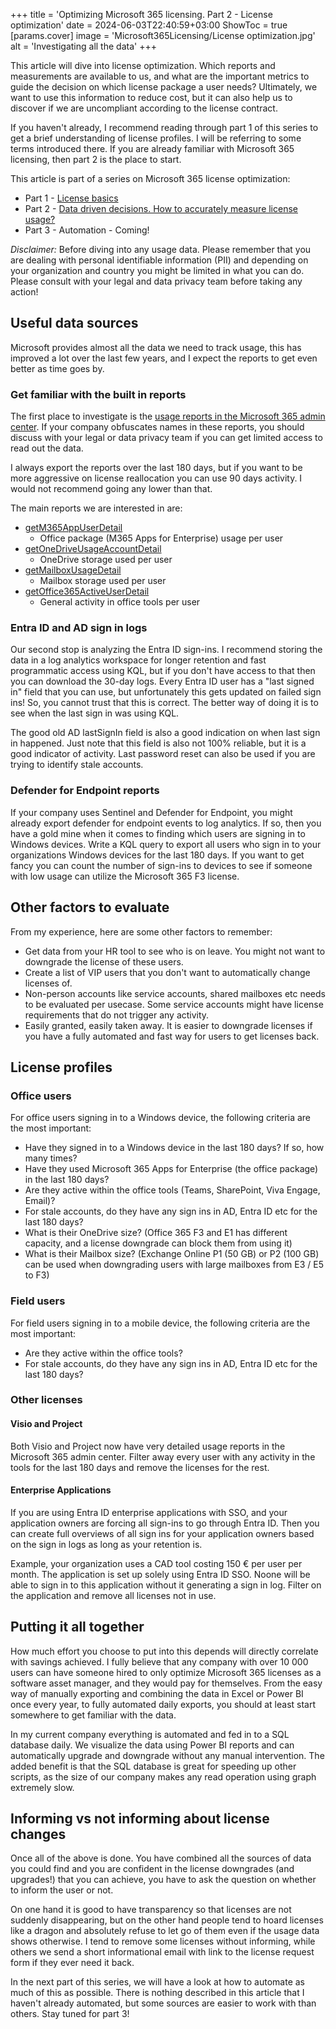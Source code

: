 +++
title = 'Optimizing Microsoft 365 licensing. Part 2 - License optimization'
date = 2024-06-03T22:40:59+03:00
ShowToc = true
[params.cover]
  image = 'Microsoft365Licensing/License optimization.jpg'
  alt = 'Investigating all the data'
+++

This article will dive into license optimization. Which reports and measurements are available to us, and what are the important metrics to guide the decision on which license package a user needs? Ultimately, we want to use this information to reduce cost, but it can also help us to discover if we are uncompliant according to the license contract.

If you haven't already, I recommend reading through part 1 of this series to get a brief understanding of license profiles. I will be referring to some terms introduced there. If you are already familiar with Microsoft 365 licensing, then part 2 is the place to start.

This article is part of a series on Microsoft 365 license optimization:
- Part 1 - [License basics](https://jorund.dahl.cloud/posts/microsoft365licensing/)
- Part 2 - [Data driven decisions. How to accurately measure license usage?](https://jorund.dahl.cloud/posts/microsoft365licenseoptimize/)
- Part 3 - Automation - Coming!

*Disclaimer:* Before diving into any usage data. Please remember that you are dealing with personal identifiable information (PII) and depending on your organization and country you might be limited in what you can do. Please consult with your legal and data privacy team before taking any action!

## Useful data sources

Microsoft provides almost all the data we need to track usage, this has improved a lot over the last few years, and I expect the reports to get even better as time goes by.

### Get familiar with the built in reports

The first place to investigate is the [usage reports in the Microsoft 365 admin center](https://admin.microsoft.com/#/reportsUsage). If your company obfuscates names in these reports, you should discuss with your legal or data privacy team if you can get limited access to read out the data.

I always export the reports over the last 180 days, but if you want to be more aggressive on license reallocation you can use 90 days activity. I would not recommend going any lower than that.

The main reports we are interested in are:
- [getM365AppUserDetail](https://learn.microsoft.com/en-us/graph/api/reportroot-getm365appuserdetail?view=graph-rest-1.0&tabs=http)
    - Office package (M365 Apps for Enterprise) usage per user
- [getOneDriveUsageAccountDetail](https://learn.microsoft.com/en-us/graph/api/reportroot-getonedriveusageaccountdetail?view=graph-rest-1.0&tabs=http)
    - OneDrive storage used per user
- [getMailboxUsageDetail](https://learn.microsoft.com/en-us/graph/api/reportroot-getmailboxusagedetail?view=graph-rest-1.0&tabs=http)
    - Mailbox storage used per user
- [getOffice365ActiveUserDetail](https://learn.microsoft.com/en-us/graph/api/reportroot-getoffice365activeuserdetail?view=graph-rest-1.0&tabs=http)
    - General activity in office tools per user

### Entra ID and AD sign in logs

Our second stop is analyzing the Entra ID sign-ins. I recommend storing the data in a log analytics workspace for longer retention and fast programmatic access using KQL, but if you don't have access to that then you can download the 30-day logs. Every Entra ID user has a "last signed in" field that you can use, but unfortunately this gets updated on failed sign ins! So, you cannot trust that this is correct. The better way of doing it is to see when the last sign in was using KQL.

The good old AD lastSignIn field is also a good indication on when last sign in happened. Just note that this field is also not 100% reliable, but it is a good indicator of activity. Last password reset can also be used if you are trying to identify stale accounts.

### Defender for Endpoint reports

If your company uses Sentinel and Defender for Endpoint, you might already export defender for endpoint events to log analytics. If so, then you have a gold mine when it comes to finding which users are signing in to Windows devices. Write a KQL query to export all users who sign in to your organizations Windows devices for the last 180 days. If you want to get fancy you can count the number of sign-ins to devices to see if someone with low usage can utilize the Microsoft 365 F3 license.

## Other factors to evaluate

From my experience, here are some other factors to remember:
- Get data from your HR tool to see who is on leave. You might not want to downgrade the license of these users.
- Create a list of VIP users that you don't want to automatically change licenses of.
- Non-person accounts like service accounts, shared mailboxes etc needs to be evaluated per usecase. Some service accounts might have license requirements that do not trigger any activity.
- Easily granted, easily taken away. It is easier to downgrade licenses if you have a fully automated and fast way for users to get licenses back.

## License profiles

### Office users

For office users signing in to a Windows device, the following criteria are the most important:
- Have they signed in to a Windows device in the last 180 days? If so, how many times?
- Have they used Microsoft 365 Apps for Enterprise (the office package) in the last 180 days?
- Are they active within the office tools (Teams, SharePoint, Viva Engage, Email)?
- For stale accounts, do they have any sign ins in AD, Entra ID etc for the last 180 days?
- What is their OneDrive size? (Office 365 F3 and E1 has different capacity, and a license downgrade can block them from using it)
- What is their Mailbox size? (Exchange Online P1 (50 GB) or P2 (100 GB) can be used when downgrading users with large mailboxes from E3 / E5 to F3)

### Field users

For field users signing in to a mobile device, the following criteria are the most important:
- Are they active within the office tools?
- For stale accounts, do they have any sign ins in AD, Entra ID etc for the last 180 days?

### Other licenses

#### Visio and Project

Both Visio and Project now have very detailed usage reports in the Microsoft 365 admin center. Filter away every user with any activity in the tools for the last 180 days and remove the licenses for the rest.

#### Enterprise Applications

If you are using Entra ID enterprise applications with SSO, and your application owners are forcing all sign-ins to go through Entra ID. Then you can create full overviews of all sign ins for your application owners based on the sign in logs as long as your retention is. 

Example, your organization uses a CAD tool costing 150 € per user per month. The application is set up solely using Entra ID SSO. Noone will be able to sign in to this application without it generating a sign in log. Filter on the application and remove all licenses not in use.

## Putting it all together

How much effort you choose to put into this depends will directly correlate with savings achieved. I fully believe that any company with over 10 000 users can have someone hired to only optimize Microsoft 365 licenses as a software asset manager, and they would pay for themselves. From the easy way of manually exporting and combining the data in Excel or Power BI once every year, to fully automated daily exports, you should at least start somewhere to get familiar with the data. 

In my current company everything is automated and fed in to a SQL database daily. We visualize the data using Power BI reports and can automatically upgrade and downgrade without any manual intervention. The added benefit is that the SQL database is great for speeding up other scripts, as the size of our company makes any read operation using graph extremely slow.

## Informing vs not informing about license changes

Once all of the above is done. You have combined all the sources of data you could find and you are confident in the license downgrades (and upgrades!) that you can achieve, you have to ask the question on whether to inform the user or not.

On one hand it is good to have transparency so that licenses are not suddenly disappearing, but on the other hand people tend to hoard licenses like a dragon and absolutely refuse to let go of them even if the usage data shows otherwise. I tend to remove some licenses without informing, while others we send a short informational email with link to the license request form if they ever need it back.

In the next part of this series, we will have a look at how to automate as much of this as possible. There is nothing described in this article that I haven't already automated, but some sources are easier to work with than others. Stay tuned for part 3!